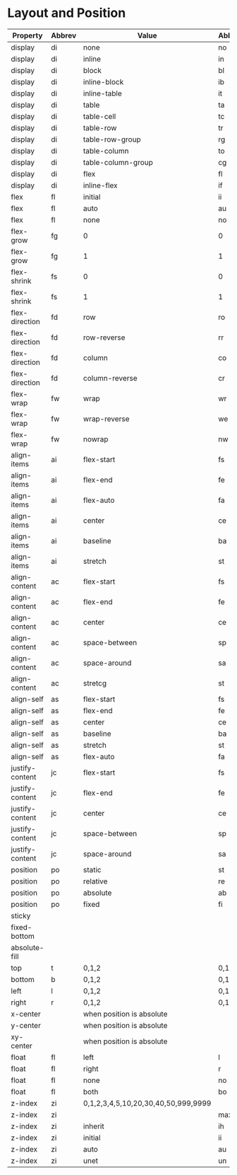 # Layout and Position

| Property | Abbrev <span style="color:blue">| Value | Abbrev<span style="color:blue"> | Units |
|----------|--------|-------|--------|------|
| display  | di     |    none   |    no    |      |
| display  | di     |   inline   |  in      |      |
| display  | di     |    block   |  bl      |      |
| display  | di     |   inline-block   |   ib     |      |
| display  | di     |   inline-table   |   it     |      |
| display  | di     |   table   |   ta     |      |
| display  | di     |   table-cell   |   tc     |      |
| display  | di     |   table-row   |   tr     |      |
| display  | di     |   table-row-group   |   rg     |      |
| display  | di     |   table-column   |   to     |      |
| display  | di     |   table-column-group   |   cg     |      |
| display  | di     |   flex   |   fl     |      |
| display  | di     |   inline-flex   |   if     |      |
| flex  |   fl    |   initial   |   ii     |      |
| flex  |   fl    |   auto   |   au     |      |
| flex  |   fl    |   none   |   no     |      |
| flex-grow | fg | 0 | 0 |      |
| flex-grow | fg | 1 | 1 |      |
| flex-shrink | fs | 0 | 0 |      |
| flex-shrink | fs | 1 | 1 |      |
| flex-direction | fd | row | ro |      |
| flex-direction | fd | row-reverse | rr |      |
| flex-direction | fd | column | co |      |
| flex-direction | fd | column-reverse | cr |      |
| flex-wrap | fw |  wrap  | wr |      |
| flex-wrap | fw |  wrap-reverse  | we |      |
| flex-wrap | fw |  nowrap  | nw  |      |
| align-items | ai | flex-start	| fs |      |
| align-items | ai | flex-end	| fe |      |
| align-items | ai | flex-auto	 | fa |      |
| align-items | ai | center	|  ce |      |
| align-items | ai | baseline |	ba |      |
| align-items | ai | stretch  | st |      |
| align-content | ac | flex-start |	fs|      |
| align-content | ac | flex-end	| fe|      |
| align-content | ac | center  | ce|      |
| align-content | ac | space-between  | sp  |      |
| align-content | ac | space-around	 | sa  |      |
| align-content | ac | stretcg  | st |      |
| align-self | as |flex-start	|  fs  |      |
| align-self | as |flex-end  | fe  |      |
| align-self | as |center | ce  |      |
| align-self | as |baseline  | ba  |      |
| align-self | as |stretch	 | st  |      |
| align-self | as |flex-auto | fa  |      |
| justify-content  |  jc |  flex-start  | fs  |      |
| justify-content  |  jc |  flex-end  |  fe  |      |
| justify-content  |  jc |  center |  ce  |      |
| justify-content  |  jc |  space-between  |  sp  |      |
| justify-content  |  jc |  space-around   | sa  |      |
|  position | po |  static  | st  |      |
|  position | po |  relative  | re  |      |
|  position | po |  absolute |  ab  |      |
|  position | po |  fixed  |  fi  |      |
| sticky  |  |  |  |  |
| fixed-bottom  |  |  |  |  |
| absolute-fill  |  |  |  |  |
|  top  | t  | 	0,1,2	|  0,1,2  | n |
|  bottom  | b  | 0,1,2  | 0,1,2  | n |
|  left   | l  | 0,1,2  | 0,1,2  | n |
|  right   | r |  0,1,2  | 0,1,2  | n |
| x-center	|  | when position is absolute |  |  |
| y-center | | when position is absolute |  |  |
|  xy-center | | when position is absolute |  |  |
| float | fl | left  | l  |  |
| float | fl | right  | r  |  |
| float | fl | none  | no  |  |
| float | fl | both  | bo  |  |
| z-index  | zi | 0,1,2,3,4,5,10,20,30,40,50,999,9999   |  |  |
| z-index  | zi |   | max  |  |
| z-index  | zi | inherit  |  ih  |  |
| z-index  | zi | initial  | ii  |  |
| z-index  | zi | auto  | au  |  |
| z-index  | zi | unet  | un  |  |











